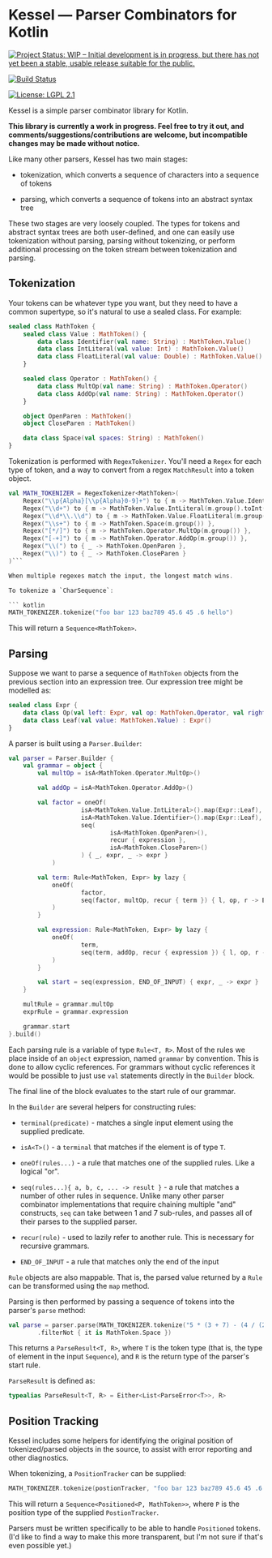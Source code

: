 # Kessel — Parser Combinators for Kotlin

[![Project Status: WIP – Initial development is in progress, but there has not yet been a stable, usable release suitable for the public.](http://www.repostatus.org/badges/latest/wip.svg)](http://www.repostatus.org/#wip)
<!-- [![Maven Central](https://img.shields.io/maven-central/v/com.xenomachina/kessel.svg)](https://mvnrepository.com/artifact/com.xenomachina/kessel) -->
[![Build Status](https://travis-ci.org/xenomachina/kessel.svg?branch=master)](https://travis-ci.org/xenomachina/kessel)
<!-- TODO: [![codebeat badge](https://codebeat.co/badges/902174e2-31be-4f9d-a4ba-40178b075d2a)](https://codebeat.co/projects/github-com-xenomachina-kessel-master)-->
<!-- TODO: [![Javadocs](https://www.javadoc.io/badge/com.xenomachina/kessel.svg)](https://www.javadoc.io/doc/com.xenomachina/kessel) -->
[![License: LGPL 2.1](https://img.shields.io/badge/license-LGPL--2.1-blue.svg)](https://www.gnu.org/licenses/old-licenses/lgpl-2.1.en.html)

Kessel is a simple parser combinator library for Kotlin.

**This library is currently a work in progress. Feel free to try it out, and
comments/suggestions/contributions are welcome, but incompatible changes may be
made without notice.**

Like many other parsers, Kessel has two main stages:

- tokenization, which converts a sequence of characters into a sequence of
  tokens

- parsing, which converts a sequence of tokens into an abstract syntax tree

These two stages are very loosely coupled. The types for tokens and abstract
syntax trees are both user-defined, and one can easily use tokenization without
parsing, parsing without tokenizing, or perform additional processing on the
token stream between tokenization and parsing.

## Tokenization

Your tokens can be whatever type you want, but they need to have a common
supertype, so it's natural to use a sealed class. For example:

``` kotlin
sealed class MathToken {
    sealed class Value : MathToken() {
        data class Identifier(val name: String) : MathToken.Value()
        data class IntLiteral(val value: Int) : MathToken.Value()
        data class FloatLiteral(val value: Double) : MathToken.Value()
    }

    sealed class Operator : MathToken() {
        data class MultOp(val name: String) : MathToken.Operator()
        data class AddOp(val name: String) : MathToken.Operator()
    }

    object OpenParen : MathToken()
    object CloseParen : MathToken()

    data class Space(val spaces: String) : MathToken()
}
```

Tokenization is performed with `RegexTokenizer`. You'll need a `Regex` for
each type of token, and a way to convert from a regex `MatchResult` into a
token object.

``` kotlin
val MATH_TOKENIZER = RegexTokenizer<MathToken>(
    Regex("\\p{Alpha}[\\p{Alpha}0-9]+") to { m -> MathToken.Value.Identifier(m.group()) },
    Regex("\\d+") to { m -> MathToken.Value.IntLiteral(m.group().toInt()) },
    Regex("\\d*\\.\\d") to { m -> MathToken.Value.FloatLiteral(m.group().toDouble()) },
    Regex("\\s+") to { m -> MathToken.Space(m.group()) },
    Regex("[*/]") to { m -> MathToken.Operator.MultOp(m.group()) },
    Regex("[-+]") to { m -> MathToken.Operator.AddOp(m.group()) },
    Regex("\\(") to { _ -> MathToken.OpenParen },
    Regex("\\)") to { _ -> MathToken.CloseParen }
)```

When multiple regexes match the input, the longest match wins.

To tokenize a `CharSequence`:

``` kotlin
MATH_TOKENIZER.tokenize("foo bar 123 baz789 45.6 45 .6 hello")
```

This will return a `Sequence<MathToken>`.

## Parsing

Suppose we want to parse a sequence of `MathToken` objects from the previous
section into an expression tree. Our expression tree might be modelled as:

``` kotlin
sealed class Expr {
    data class Op(val left: Expr, val op: MathToken.Operator, val right: Expr) : Expr()
    data class Leaf(val value: MathToken.Value) : Expr()
}
```

A parser is built using a `Parser.Builder`:

``` kotlin
val parser = Parser.Builder {
    val grammar = object {
        val multOp = isA<MathToken.Operator.MultOp>()

        val addOp = isA<MathToken.Operator.AddOp>()

        val factor = oneOf(
                    isA<MathToken.Value.IntLiteral>().map(Expr::Leaf),
                    isA<MathToken.Value.Identifier>().map(Expr::Leaf),
                    seq(
                            isA<MathToken.OpenParen>(),
                            recur { expression },
                            isA<MathToken.CloseParen>()
                    ) { _, expr, _ -> expr }
            )

        val term: Rule<MathToken, Expr> by lazy {
            oneOf(
                    factor,
                    seq(factor, multOp, recur { term }) { l, op, r -> Expr.Op(l, op, r) }
            )
        }

        val expression: Rule<MathToken, Expr> by lazy {
            oneOf(
                    term,
                    seq(term, addOp, recur { expression }) { l, op, r -> Expr.Op(l, op, r) }
            )
        }

        val start = seq(expression, END_OF_INPUT) { expr, _ -> expr }
    }

    multRule = grammar.multOp
    exprRule = grammar.expression

    grammar.start
}.build()
```

Each parsing rule is a variable of type `Rule<T, R>`. Most of the rules we
place inside of an `object` expression, named `grammar` by convention. This is
done to allow cyclic references. For grammars without cyclic references it
would be possible to just use `val` statements directly in the `Builder` block.

The final line of the block evaluates to the start rule of our grammar.

In the `Builder` are several helpers for constructing rules:

- `terminal(predicate)` - matches a single input element using the supplied predicate.

- `isA<T>()` - a `terminal` that matches if the element is of type `T`.

- `oneOf(rules...)` - a rule that matches one of the supplied rules. Like a
  logical "or".

- `seq(rules...){ a, b, c, ... -> result }` - a rule that matches a number of
  other rules in sequence. Unlike many other parser combinator implementations
  that require chaining multiple "and" constructs, `seq` can take between 1 and
  7 sub-rules, and passes all of their parses to the supplied parser.

- `recur(rule)` - used to lazily refer to another rule. This is necessary for
  recursive grammars.

- `END_OF_INPUT` - a rule that matches only the end of the input

`Rule` objects are also mappable. That is, the parsed value returned by a
`Rule` can be transformed using the `map` method.

Parsing is then performed by passing a sequence of tokens into the parser's
`parse` method:

``` kotlin
val parse = parser.parse(MATH_TOKENIZER.tokenize("5 * (3 + 7) - (4 / (2 - 1))")
        .filterNot { it is MathToken.Space })
```

This returns a `ParseResult<T, R>`, where `T` is the token type (that is, the
type of element in the input `Sequence`), and `R` is the return type of the
parser's start rule.

`ParseResult` is defined as:

``` kotlin
typealias ParseResult<T, R> = Either<List<ParseError<T>>, R>
```

## Position Tracking

Kessel includes some helpers for identifying the original position of
tokenized/parsed objects in the source, to assist with error reporting and
other diagnostics.

When tokenizing, a `PositionTracker` can be supplied:

``` kotlin
MATH_TOKENIZER.tokenize(postionTracker, "foo bar 123 baz789 45.6 45 .6 hello")
```

This will return a `Sequence<Positioned<P, MathToken>>`, where `P` is the
position type of the supplied `PostionTracker`.

Parsers must be written specifically to be able to handle `Positioned`
tokens. (I'd like to find a way to make this more transparent, but I'm not sure
if that's even possible yet.)
